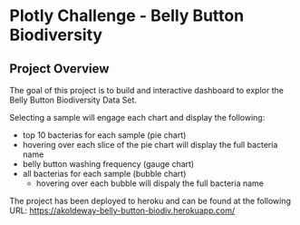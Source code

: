 # Plotly Challenge - Belly Button Biodiversity


## Project Overview
The goal of this project is to build and interactive dashboard to explor the Belly Button Biodiversity Data Set.

Selecting a sample will engage each chart and display the following:
*  top 10 bacterias for each sample (pie chart)
  * hovering over each slice of the pie chart will display the full bacteria name
* belly button washing frequency (gauge chart)
* all bacterias for each sample (bubble chart)
  * hovering over each bubble will dispaly the full bacteria name

The project has been deployed to heroku and can be found at the following URL:
https://akoldeway-belly-button-biodiv.herokuapp.com/

